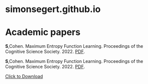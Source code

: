 # simonsegert.github.io

# Academic papers

**S**,Cohen. Maximum Entropy Function Learning. Proceedings of the Cognitive Science Society. 2022. <a href="papers/MaximumEntropyFunctionLearning.pdf" download>PDF</a>.


**S**,Cohen. Maximum Entropy Function Learning. Proceedings of the Cognitive Science Society. 2022. <a href="papers/MaximumEntropyFunctionLearning.pdf" download>PDF</a>.





<a href="misc/test_pdf.pdf" download>Click to Download</a>
